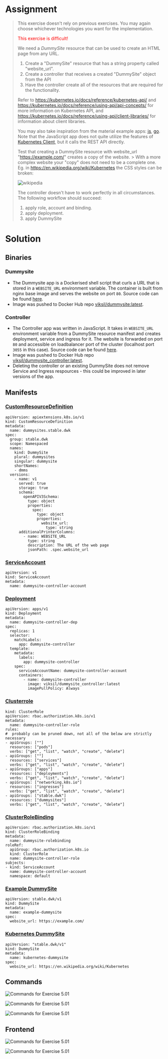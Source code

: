 # Assignment

> This exercise doesn't rely on previous exercises. You may again choose whichever technologies you want for the implementation.
> 
> <span style="color:red">This exercise is difficult!</span>
> 
> We need a *DummySite* resource that can be used to create an HTML page from any URL.
> 
>   1. Create a "DummySite" resource that has a string property called "website_url".
>   1. Create a controller that receives a created "DummySite" object from the API
>   1. Have the controller create all of the resources that are required for the functionality.
>
> Refer to https://kubernetes.io/docs/reference/kubernetes-api/ and https://kubernetes.io/docs/reference/using-api/api-concepts/ for more information on Kubernetes API, and https://kubernetes.io/docs/reference/using-api/client-libraries/ for information about client libraries.
> 
> You may also take inspiration from the material example apps: [js](https://github.com/kubernetes-hy/material-example/tree/master/app10), [go](https://github.com/kubernetes-hy/material-example/tree/master/app10-go). Note that the JavaScript app does not quite utilize the features of [Kubernetes Client](https://github.com/kubernetes-client/javascript), but it calls the REST API directly.
> 
> Test that creating a DummySite resource with website_url "https://example.com/" creates a copy of the website. > With a more complex website your "copy" does not need to be a complete one. Eg. in https://en.wikipedia.org/wiki/Kubernetes the CSS styles can be broken:
> 
> ![wikipedia](https://devopswithkubernetes.com/static/609f88728f7f5dea2774c347ef555dde/966d8/wikipedia.webp)
>
> The controller doesn't have to work perfectly in all circumstances. The following workflow should succeed:
> 
> 1. apply role, account and binding.
> 1. apply deployment.
> 1. apply DummySite

# Solution

## Binaries

### Dummysite

- The Dummysite app is a Dockerised shell script that curls a URL that is stored in a `WEBSITE_URL` environment variable. The container is built from nginx base image and serves the website on port `80`. Source code can be found [here](https://github.com/VikSil/DevOps_with_Kubernetes/tree/trunk/Part5/Exercise_5.01/app/dummysite).
- Image was pushed to Docker Hub repo [viksil/dummysite:latest](https://hub.docker.com/r/viksil/dummysite/tags?name=latest).

### Controller

- The Controller app was written in JavaScript. It takes in `WEBSITE_URL` environment variable from a DummySite resource manifest and creates deployment, service and ingress for it. The website is forwarded on port `80` and accessible on loadbalancer port of the cluster (localhost port `3055` in this case). Source code can be found [here](https://github.com/VikSil/DevOps_with_Kubernetes/tree/trunk/Part5/Exercise_5.01/app/controller).
- Image was pushed to Docker Hub repo [viksil/dummysite_controller:latest](https://hub.docker.com/r/viksil/dummysite_controller/tags?name=latest).
- Deleting the controller or an existing DummySite does not remove Service and Ingress respources - this could be improved in later versions of the app.

## Manifests

### [CustomResourceDefinition](https://github.com/VikSil/DevOps_with_Kubernetes/tree/trunk/Part5/Exercise_5.01/manifests/customresource.yaml)

```
apiVersion: apiextensions.k8s.io/v1
kind: CustomResourceDefinition
metadata:
  name: dummysites.stable.dwk
spec:
  group: stable.dwk
  scope: Namespaced
  names:
    kind: DummySite
    plural: dummysites
    singular: dummysite
    shortNames:
    - dmms
  versions:
    - name: v1
      served: true
      storage: true
      schema:
        openAPIV3Schema:
          type: object
          properties:
            spec:
              type: object
              properties:
                website_url:
                  type: string
      additionalPrinterColumns:
        - name: WEBSITE_URL
          type: string
          description: The URL of the web page
          jsonPath: .spec.website_url
```

### [ServiceAccount](https://github.com/VikSil/DevOps_with_Kubernetes/tree/trunk/Part5/Exercise_5.01/manifests/serviceaccount.yaml)

```
apiVersion: v1
kind: ServiceAccount
metadata:
  name: dummysite-controller-account
```

### [Deployment](https://github.com/VikSil/DevOps_with_Kubernetes/tree/trunk/Part5/Exercise_5.01/manifests/deployment.yaml)

```
apiVersion: apps/v1
kind: Deployment
metadata:
  name: dummysite-controller-dep
spec:
  replicas: 1
  selector:
    matchLabels:
      app: dummysite-controller
  template:
    metadata:
      labels:
        app: dummysite-controller
    spec:
      serviceAccountName: dummysite-controller-account
      containers:
        - name: dummysite-controller
          image: viksil/dummysite_controller:latest
          imagePullPolicy: Always
```

### [Clusterrole](https://github.com/VikSil/DevOps_with_Kubernetes/tree/trunk/Part5/Exercise_5.01/manifests/clusterrole.yaml)

```
kind: ClusterRole
apiVersion: rbac.authorization.k8s.io/v1
metadata:
  name: dummysite-controller-role
rules:
#  probably can be pruned down, not all of the below are strictly necessary
- apiGroups: [""]
  resources: ["pods"]
  verbs: ["get", "list", "watch", "create", "delete"]
- apiGroups: [""]
  resources: ["services"]
  verbs: ["get", "list", "watch", "create", "delete"]
- apiGroups: ["apps"]
  resources: ["deployments"]
  verbs: ["get", "list", "watch", "create", "delete"]
- apiGroups: ["networking.k8s.io"]
  resources: ["ingresses"]
  verbs: ["get", "list", "watch", "create", "delete"]
- apiGroups: ["stable.dwk"]
  resources: ["dummysites"]
  verbs: ["get", "list", "watch", "create", "delete"]
```

### [ClusterRoleBinding](https://github.com/VikSil/DevOps_with_Kubernetes/tree/trunk/Part5/Exercise_5.01/manifests/clusterrolebinding.yaml)

```
apiVersion: rbac.authorization.k8s.io/v1
kind: ClusterRoleBinding
metadata:
  name: dummysite-rolebinding
roleRef:
  apiGroup: rbac.authorization.k8s.io
  kind: ClusterRole
  name: dummysite-controller-role
subjects:
- kind: ServiceAccount
  name: dummysite-controller-account
  namespace: default
```


### [Example DummySite](https://github.com/VikSil/DevOps_with_Kubernetes/tree/trunk/Part5/Exercise_5.01/manifests/dummysite-example.yaml)

```
apiVersion: stable.dwk/v1
kind: DummySite
metadata:
  name: example-dummysite
spec:
  website_url: https://example.com/
```

### [Kubernetes DummySite](https://github.com/VikSil/DevOps_with_Kubernetes/tree/trunk/Part5/Exercise_5.01/manifests/dummysite-kubernetes-wiki.yaml)

```
apiVersion: "stable.dwk/v1"
kind: DummySite
metadata:
  name: kubernetes-dummysite
spec:
  website_url: https://en.wikipedia.org/wiki/Kubernetes
```

## Commands

![Commands for Exercise 5.01](https://raw.githubusercontent.com/VikSil/DevOps_with_Kubernetes/refs/heads/trunk/Part5/Exercise_5.01/Exercise_5.01_commands.png)

![Commands for Exercise 5.01](https://raw.githubusercontent.com/VikSil/DevOps_with_Kubernetes/refs/heads/trunk/Part5/Exercise_5.01/Exercise_5.01_commands1.png)

![Commands for Exercise 5.01](https://raw.githubusercontent.com/VikSil/DevOps_with_Kubernetes/refs/heads/trunk/Part5/Exercise_5.01/Exercise_5.01_commands2.png)


## Frontend

![Commands for Exercise 5.01](https://raw.githubusercontent.com/VikSil/DevOps_with_Kubernetes/refs/heads/trunk/Part5/Exercise_5.01/Exercise_5.01_frontend.png)

![Commands for Exercise 5.01](https://raw.githubusercontent.com/VikSil/DevOps_with_Kubernetes/refs/heads/trunk/Part5/Exercise_5.01/Exercise_5.01_frontend2.png)
